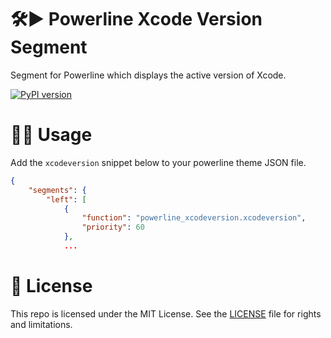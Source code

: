 # 🛠️▶️ Powerline Xcode Version Segment

Segment for Powerline which displays the active version of Xcode.

[![PyPI version](https://badge.fury.io/py/powerline-xcodeversion.svg)](https://badge.fury.io/py/powerline-xcodeversion)

# 🤳🏻 Usage

Add the `xcodeversion` snippet below to your powerline theme JSON file.

```json
{
    "segments": {
        "left": [
            {
                "function": "powerline_xcodeversion.xcodeversion",
                "priority": 60
            },
            ...
```

# 📄 License

This repo is licensed under the MIT License. See the [LICENSE](LICENSE.md) file for rights and limitations.
